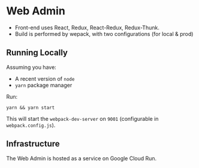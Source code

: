 # Web Admin

* Front-end uses React, Redux, React-Redux, Redux-Thunk.
* Build is performed by wepack, with two configurations (for local & prod)

## Running Locally

Assuming you have:

* A recent version of `node`
* `yarn` package manager

Run:

```
yarn && yarn start
```

This will start the `webpack-dev-server` on `9001` (configurable in `webpack.config.js`).

## Infrastructure

The Web Admin is hosted as a service on Google Cloud Run.
